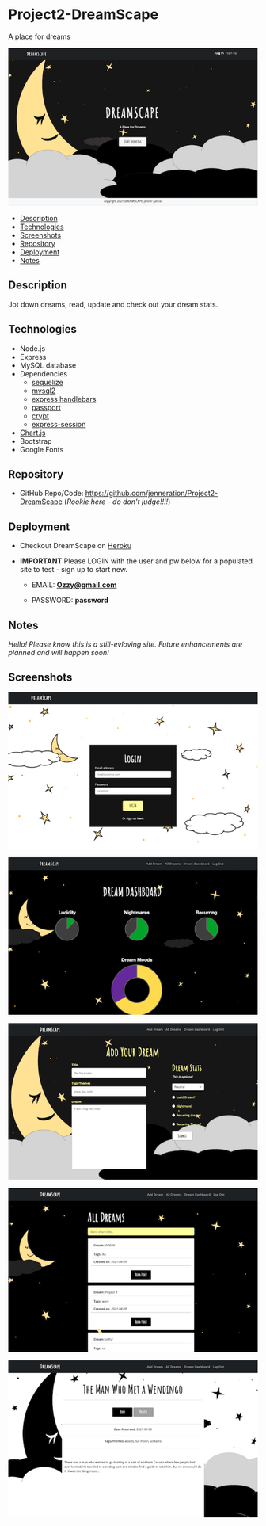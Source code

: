 # Project2-DreamScape
A place for dreams 

![DreamApp](./public/assets/dreamscape-landing.png)

- [Description](#Description)
- [Technologies](#Technologies)
- [Screenshots](#Screenshots)
- [Repository](#Repository)
- [Deployment](#Deployment)
- [Notes](#Notes)

## Description

Jot down dreams, read, update and check out your dream stats.

## Technologies

- Node.js
- Express
- MySQL database
- Dependencies
  - [sequelize](https://www.npmjs.com/package/sequelize)
  - [mysql2](https://www.npmjs.com/package/mysql2)
  - [express handlebars](https://www.npmjs.com/package/express-handlebars)
  - [passport](https://www.npmjs.com/package/passport)
  - [crypt](https://www.npmjs.com/package/bcrypt)
  - [express-session](https://www.npmjs.com/package/express-session)
- [Chart.js](https://www.chartjs.org/)
- Bootstrap
- Google Fonts


## Repository

- GitHub Repo/Code: https://github.com/jenneration/Project2-DreamScape (*Rookie here - do don't judge!!!!*)

## Deployment

- Checkout DreamScape on [Heroku](https://fathomless-woodland-79338.herokuapp.com/)

- **IMPORTANT** Please LOGIN with the user and pw below for a populated site to test - sign up to start new.

    - EMAIL:  **Ozzy@gmail.com**

    - PASSWORD:  **password**


## Notes
*Hello! Please know this is a still-evloving site. Future enhancements are planned and will happen soon!*

## Screenshots

![DreamApp](./public/assets/dreamscape-login.png)

![DreamApp](./public/assets/dreamscape-dash.png)

![DreamApp](./public/assets/dreamscape-add.png)

![DreamApp](./public/assets/dreamscape-all.png)

![DreamApp](./public/assets/dreamscape-read.png)
